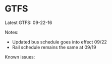 # GTFS

Latest GTFS: 09-22-16

Notes:
   * Updated bus schedule goes into effect 09/22
   * Rail schedule remains the same at 09/19

Known issues:
   
   
